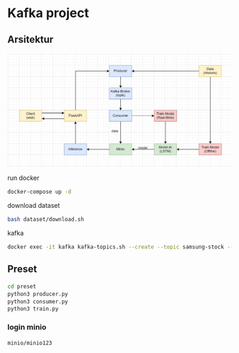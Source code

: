# Kafka project

## Arsitektur
![arsi](img/image.png)

run docker
```bash
docker-compose up -d
```

download dataset
```bash
bash dataset/download.sh
```

kafka
```bash
docker exec -it kafka kafka-topics.sh --create --topic samsung-stock --bootstrap-server localhost:9092 --partitions 1 --replication-factor 1
```

## Preset
```bash
cd preset
python3 producer.py
python3 consumer.py
python3 train.py
```

### login minio
```txt
minio/minio123
```